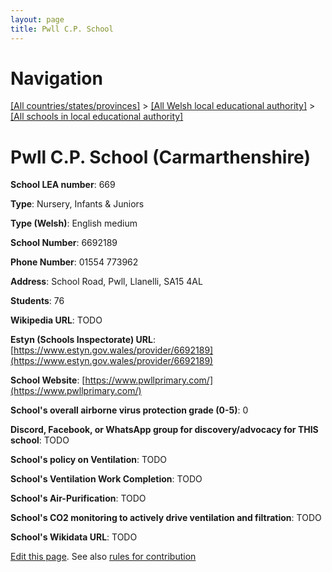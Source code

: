 ```yaml
---
layout: page
title: Pwll C.P. School
---
```

# Navigation

[[All countries/states/provinces]](../../..) > [[All Welsh local educational authority]](../..) > [[All schools in local educational authority]](..)

# Pwll C.P. School (Carmarthenshire)

**School LEA number**: 669

**Type**: Nursery, Infants & Juniors

**Type (Welsh)**: English medium

**School Number**: 6692189

**Phone Number**: 01554 773962

**Address**: School Road, Pwll, Llanelli, SA15 4AL

**Students**: 76

**Wikipedia URL**: TODO

**Estyn (Schools Inspectorate) URL**: [https://www.estyn.gov.wales/provider/6692189](https://www.estyn.gov.wales/provider/6692189)

**School Website**: [https://www.pwllprimary.com/](https://www.pwllprimary.com/)

**School's overall airborne virus protection grade (0-5)**: 0

**Discord, Facebook, or WhatsApp group for discovery/advocacy for THIS school**: TODO

**School's policy on Ventilation**: TODO

**School's Ventilation Work Completion**: TODO

**School's Air-Purification**: TODO

**School's CO2 monitoring to actively drive ventilation and filtration**: TODO

**School's Wikidata URL**: TODO




[Edit this page](https://github.com/VentilationProject/Wales/edit/prif/./Carmarthenshire/Pwll_C.P._School.md). See also [rules for contribution](../../../contribution-rules/)